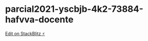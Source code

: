 # parcial2021-yscbjb-4k2-73884-hafvva-docente

[Edit on StackBlitz ⚡️](https://stackblitz.com/edit/parcial2021-yscbjb-4k2-73884-hafvva-docente)